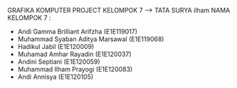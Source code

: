 GRAFIKA KOMPUTER
PROJECT KELOMPOK 7 --> TATA SURYA
ilham
NAMA KELOMPOK 7 :
- Andi Gamma Brilliant Arifzha (E1E119017)
- Muhammad Syaban Aditya Marsawal (E1E119068)
- Hadikul Jabil (E1E120009)
- Muhamad Amhar Rayadin (E1E120037)
- Andini Septiani (E1E120059)
- Muhammad Ilham Prayogi (E1E120083)
- Andi Annisya (E1E120105)

